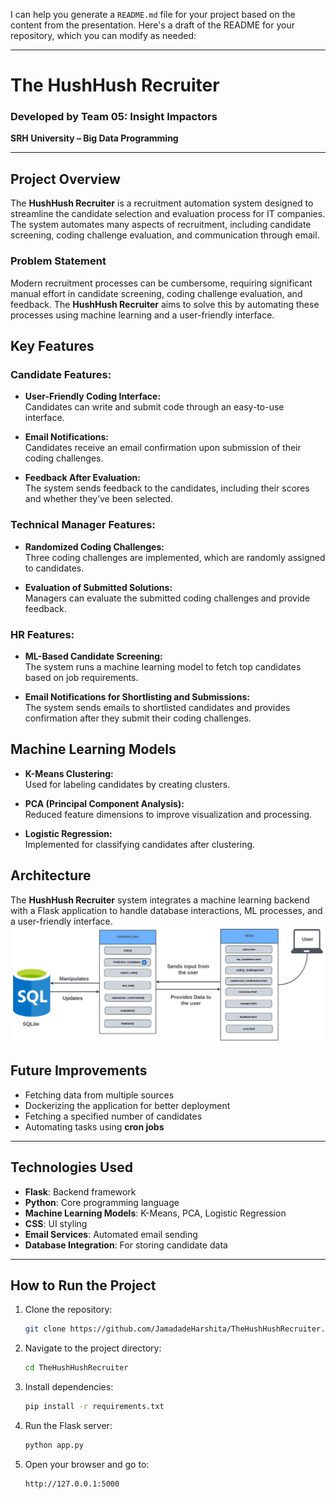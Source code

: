I can help you generate a `README.md` file for your project based on the content from the presentation. Here's a draft of the README for your repository, which you can modify as needed:

---

# The HushHush Recruiter

### Developed by Team 05: Insight Impactors  
**SRH University – Big Data Programming**

---

## Project Overview

The **HushHush Recruiter** is a recruitment automation system designed to streamline the candidate selection and evaluation process for IT companies. The system automates many aspects of recruitment, including candidate screening, coding challenge evaluation, and communication through email.

### Problem Statement
Modern recruitment processes can be cumbersome, requiring significant manual effort in candidate screening, coding challenge evaluation, and feedback. The **HushHush Recruiter** aims to solve this by automating these processes using machine learning and a user-friendly interface.

## Key Features

### Candidate Features:
- **User-Friendly Coding Interface:**  
  Candidates can write and submit code through an easy-to-use interface.
  
- **Email Notifications:**  
  Candidates receive an email confirmation upon submission of their coding challenges.
  
- **Feedback After Evaluation:**  
  The system sends feedback to the candidates, including their scores and whether they’ve been selected.

### Technical Manager Features:
- **Randomized Coding Challenges:**  
  Three coding challenges are implemented, which are randomly assigned to candidates.
  
- **Evaluation of Submitted Solutions:**  
  Managers can evaluate the submitted coding challenges and provide feedback.

### HR Features:
- **ML-Based Candidate Screening:**  
  The system runs a machine learning model to fetch top candidates based on job requirements.
  
- **Email Notifications for Shortlisting and Submissions:**  
  The system sends emails to shortlisted candidates and provides confirmation after they submit their coding challenges.

## Machine Learning Models
- **K-Means Clustering:**  
  Used for labeling candidates by creating clusters.
  
- **PCA (Principal Component Analysis):**  
  Reduced feature dimensions to improve visualization and processing.
  
- **Logistic Regression:**  
  Implemented for classifying candidates after clustering.

## Architecture

The **HushHush Recruiter** system integrates a machine learning backend with a Flask application to handle database interactions, ML processes, and a user-friendly interface.
![Code-Level Architecture](https://github.com/JamadadeHarshita/TheHushHushRecruiter/raw/main/Flowchart%20.png)


## Future Improvements
- Fetching data from multiple sources
- Dockerizing the application for better deployment
- Fetching a specified number of candidates
- Automating tasks using **cron jobs**

---

## Technologies Used
- **Flask**: Backend framework
- **Python**: Core programming language
- **Machine Learning Models**: K-Means, PCA, Logistic Regression
- **CSS**: UI styling
- **Email Services**: Automated email sending
- **Database Integration**: For storing candidate data

---

## How to Run the Project

1. Clone the repository:
   ```bash
   git clone https://github.com/JamadadeHarshita/TheHushHushRecruiter.git
   ```
2. Navigate to the project directory:
   ```bash
   cd TheHushHushRecruiter
   ```
3. Install dependencies:
   ```bash
   pip install -r requirements.txt
   ```
4. Run the Flask server:
   ```bash
   python app.py
   ```
5. Open your browser and go to:
   ```
   http://127.0.0.1:5000
   ```


